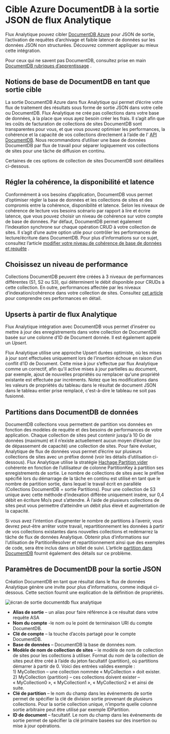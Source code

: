 <properties
    pageTitle="Sortie JSON pour flux Analytique | Microsoft Azure"
    description="Découvrez comment flux Analytique pouvez cibler DocumentDB Azure pour sortie JSON, pour l’archivage des données et faible latence des requêtes sur des données JSON non structurées."
    keywords="Sortie JSON"
    documentationCenter=""
    services="stream-analytics,documentdb"
    authors="jeffstokes72"
    manager="jhubbard"
    editor="cgronlun"/>

<tags
    ms.service="stream-analytics"
    ms.devlang="na"
    ms.topic="article"
    ms.tgt_pltfrm="na"
    ms.workload="data-services"
    ms.date="09/26/2016"
    ms.author="jeffstok"/>

# <a name="target-azure-documentdb-for-json-output-from-stream-analytics"></a>Cible Azure DocumentDB à la sortie JSON de flux Analytique

Flux Analytique pouvez cibler [DocumentDB Azure](https://azure.microsoft.com/services/documentdb/) pour JSON de sortie, l’activation de requêtes d’archivage et faible latence de données sur les données JSON non structurées. Découvrez comment appliquer au mieux cette intégration.

Pour ceux qui ne savent pas DocumentDB, consultez prise en main [DocumentDB rubriques d’apprentissage](https://azure.microsoft.com/documentation/learning-paths/documentdb/) .

## <a name="basics-of-documentdb-as-an-output-target"></a>Notions de base de DocumentDB en tant que sortie cible
La sortie DocumentDB Azure dans flux Analytique qui permet d’écrire votre flux de traitement des résultats sous forme de sortie JSON dans votre celle ou DocumentDB. Flux Analytique ne crée pas collections dans votre base de données, à la place que vous ayez besoin créer les frais. Il s’agit afin que les coûts de facturation de collections de sites DocumentDB sont transparentes pour vous, et que vous pouvez optimiser les performances, la cohérence et la capacité de vos collections directement à l’aide de l' [API DocumentDB](https://msdn.microsoft.com/library/azure/dn781481.aspx). Nous recommandons d’utiliser une base de données DocumentDB par flux de travail pour séparer logiquement vos collections de sites pour une tâche de diffusion en continu.

Certaines de ces options de collection de sites DocumentDB sont détaillées ci-dessous.

## <a name="tune-consistency-availability-and-latency"></a>Régler la cohérence, la disponibilité et latence

Conformément à vos besoins d’application, DocumentDB vous permet d’optimiser régler la base de données et les collections de sites et des compromis entre la cohérence, disponibilité et latence. Selon les niveaux de cohérence de lecture vos besoins scénario par rapport à lire et écrire latence, que vous pouvez choisir un niveau de cohérence sur votre compte de base de données. Par défaut, DocumentDB permet également l’indexation synchrone sur chaque opération CRUD à votre collection de sites. Il s’agit d’une autre option utile pour contrôler les performances de lecture/écriture dans DocumentDB. Pour plus d’informations sur ce sujet, consultez l’article [modifier votre niveau de cohérence de base de données et requête](../documentdb/documentdb-consistency-levels.md) .

## <a name="choose-a-performance-level"></a>Choisissez un niveau de performance

Collections DocumentDB peuvent être créées à 3 niveaux de performances différentes (S1, S2 ou S3), qui déterminent le débit disponible pour CRUDs à cette collection. En outre, performances affectée par les niveaux d’indexation/cohérence dans votre collection de sites. Consultez [cet article](../documentdb/documentdb-performance-levels.md) pour comprendre ces performances en détail.

## <a name="upserts-from-stream-analytics"></a>Upserts à partir de flux Analytique

Flux Analytique intégration avec DocumentDB vous permet d’insérer ou mettre à jour des enregistrements dans votre collection de DocumentDB basée sur une colonne d’ID de Document donnée. Il est également appelé un *Upsert*.

Flux Analytique utilise une approche Upsert durées optimiste, où les mises à jour sont effectuées uniquement lors de l’insertion échoue en raison d’un conflit d’ID de Document. Cette mise à jour s’effectue par flux Analytique comme un correctif, afin qu’il active mises à jour partielles au document, par exemple, ajout de nouvelles propriétés ou remplacer qu'une propriété existante est effectuée par incréments. Notez que les modifications dans les valeurs de propriétés du tableau dans le résultat de document JSON dans le tableau entier prise remplacé, c'est-à-dire le tableau ne soit pas fusionné.

## <a name="data-partitioning-in-documentdb"></a>Partitions dans DocumentDB de données

DocumentDB collections vous permettent de partition vos données en fonction des modèles de requête et des besoins de performances de votre application. Chaque collection de sites peut contenir jusqu'à 10 Go de données (maximum) et il n’existe actuellement aucun moyen d’évoluer (ou de dépassement de capacité) une collection de sites. Pour faire évoluer, Analytique de flux de données vous permet d’écrire sur plusieurs collections de sites avec un préfixe donné (voir les détails d’utilisation ci-dessous). Flux Analytique utilise la stratégie [Hachage Partition vider](https://msdn.microsoft.com/library/azure/microsoft.azure.documents.partitioning.hashpartitionresolver.aspx) cohérente en fonction de l’utilisateur de colonne PartitionKey à partition ses enregistrements de sortie. Le nombre de collections de sites avec le préfixe spécifié lors du démarrage de la tâche en continu est utilisé en tant que le nombre de partition sortie, dans lequel le travail écrit en parallèle (Collections DocumentDB = sortie Partitions). Pour une collection de S3 unique avec cette méthode d’indexation différée uniquement insère, sur 0,4 débit en écriture Mo/s peut s’attendre. À l’aide de plusieurs collections de sites peut vous permettre d’atteindre un débit plus élevé et augmentation de la capacité.

Si vous avez l’intention d’augmenter le nombre de partitions à l’avenir, vous devrez peut-être arrêter votre travail, repartitionnement les données à partir de vos collections existantes dans nouvelles collections et redémarrez la tâche de flux de données Analytique. Obtenir plus d’informations sur l’utilisation de PartitionResolver et repartitionnement ainsi que des exemples de code, sera être inclus dans un billet de suivi. L’article [partition dans DocumentDB](../articles/documentdb-partition-data.md#developing-a-partitioned-application) fournit également des détails sur ce problème.

## <a name="documentdb-settings-for-json-output"></a>Paramètres de DocumentDB pour la sortie JSON

Création DocumentDB en tant que résultat dans le flux de données Analytique génère une invite pour plus d’informations, comme indiqué ci-dessous. Cette section fournit une explication de la définition de propriétés.

![écran de sortie documentdb flux analytique](media/stream-analytics-documentdb-output/stream-analytics-documentdb-output.png)  

-   **Alias de sortie** – un alias pour faire référence à ce résultat dans votre requête ASA  
-   **Nom du compte** -le nom ou le point de terminaison URI du compte DocumentDB.  
-   **Clé de compte** – la touche d’accès partagé pour le compte DocumentDB.  
-   **Base de données** – DocumentDB la base de données nom.  
-   **Modèle de nom de collection de sites** – le modèle de nom de collection de sites pour les collections à utiliser. Format du nom de la collection de sites peut être créé à l’aide du jeton facultatif {partition}, où partitions démarrer à partir de 0. Voici des entrées valides exemple :  
   1\) MyCollection – une collection nommée « MyCollection » doit exister.  
   2\) MyCollection {partition} – ces collections doivent exister – « MyCollection0 », « MyCollection1 », « MyCollection2 » et ainsi de suite.  
-   **Clé de partition** – le nom du champ dans les événements de sortie permet de spécifier la clé de division sortie provenant de plusieurs collections. Pour la sortie collection unique, n’importe quelle colonne sortie arbitraire peut être utilisé par exemple IDPartition.  
-   **ID de document** – facultatif. Le nom du champ dans les événements de sortie permet de spécifier la clé primaire basées sur des insertion ou mise à jour opérations.  
